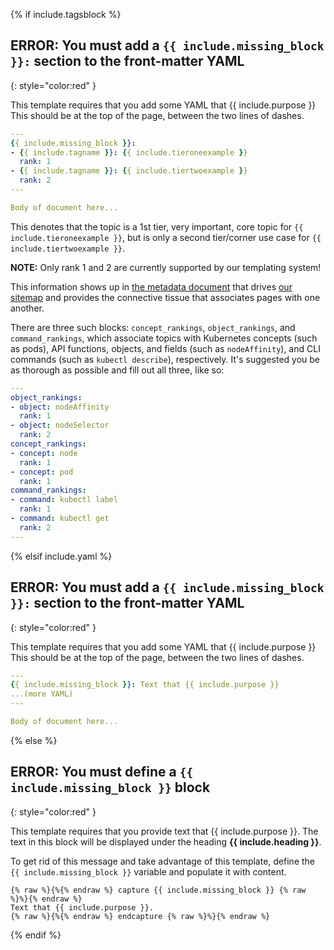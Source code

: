 {% if include.tagsblock %}

## ERROR: You must add a <span style="font-family: monospace">`{{ include.missing_block }}:`</span> section to the front-matter YAML
{: style="color:red" }

This template requires that you add some YAML that {{ include.purpose }}
This should be at the top of the page, between the two lines of dashes.

```yaml
---
{{ include.missing_block }}:
- {{ include.tagname }}: {{ include.tieroneexample }}
  rank: 1
- {{ include.tagname }}: {{ include.tiertwoexample }}
  rank: 2
---

Body of document here...
```

This denotes that the topic is a 1st tier, very important, core topic for `{{ include.tieroneexample }}`, but is only a second tier/corner use case for `{{ include.tiertwoexample }}`.

**NOTE:** Only rank 1 and 2 are currently supported by our templating system!

This information shows up in [the metadata document](/metadata.txt) that drives
[our sitemap](/docs/sitemap/) and provides the connective tissue that associates
pages with one another.

There are three such blocks: `concept_rankings`, `object_rankings`, and `command_rankings`, which associate topics with Kubernetes concepts (such as pods), API functions, objects, and fields (such as `nodeAffinity`), and CLI commands (such as `kubectl describe`), respectively. It's suggested you be as thorough as possible and fill out all three, like so:

```yaml
---
object_rankings:
- object: nodeAffinity
  rank: 1
- object: nodeSelector
  rank: 2
concept_rankings:
- concept: node
  rank: 1
- concept: pod
  rank: 1
command_rankings:
- command: kubectl label
  rank: 1
- command: kubectl get
  rank: 2
---
```
{% elsif include.yaml %}

## ERROR: You must add a <span style="font-family: monospace">`{{ include.missing_block }}:`</span> section to the front-matter YAML
{: style="color:red" }

This template requires that you add some YAML that {{ include.purpose }}
This should be at the top of the page, between the two lines of dashes.

```yaml
---
{{ include.missing_block }}: Text that {{ include.purpose }}
...(more YAML)
---

Body of document here...
```
{% else %}

## ERROR: You must define a <span style="font-family: monospace">`{{ include.missing_block }}`</span> block
{: style="color:red" }

This template requires that you provide text that {{ include.purpose }}. The text in this block will
be displayed under the heading **{{ include.heading }}**.

To get rid of this message and take advantage of this template, define the `{{ include.missing_block }}`
variable and populate it with content.

```liquid
{% raw %}{%{% endraw %} capture {{ include.missing_block }} {% raw %}%}{% endraw %}
Text that {{ include.purpose }}.
{% raw %}{%{% endraw %} endcapture {% raw %}%}{% endraw %}
```

{% endif %}
<!-- TEMPLATE_ERROR -->
